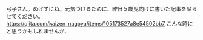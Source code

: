 弓子さん。めげずにね。元気づけるために、昨日５歳児向けに書いた記事を貼らせてください。https://qiita.com/kaizen_nagoya/items/105173527a8e54502bb7 こんな時にと思うかもしれませんが、
